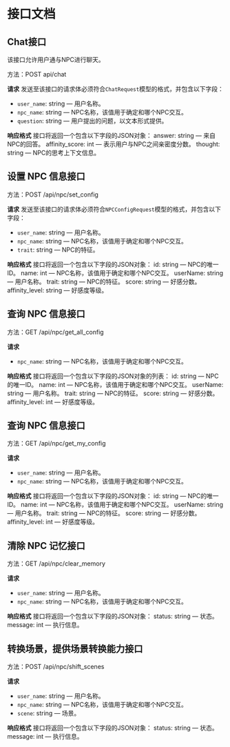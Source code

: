 # 接口文档

## Chat接口
该接口允许用户通与NPC进行聊天。

方法：POST api/chat

**请求**
发送至该接口的请求体必须符合`ChatRequest`模型的格式，并包含以下字段：
- `user_name`: string — 用户名称。
- `npc_name`: string — NPC名称，该值用于确定和哪个NPC交互。
- `question`: string — 用户提出的问题，以文本形式提供。

**响应格式**
接口将返回一个包含以下字段的JSON对象：
answer: string — 来自NPC的回答。
affinity_score: int — 表示用户与NPC之间亲密度分数。
thought: string — NPC的思考上下文信息。


## 设置 NPC 信息接口

方法：POST /api/npc/set_config

**请求**
发送至该接口的请求体必须符合`NPCConfigRequest`模型的格式，并包含以下字段：
- `user_name`: string — 用户名称。
- `npc_name`: string — NPC名称，该值用于确定和哪个NPC交互。
- `trait`: string — NPC的特征。

**响应格式**
接口将返回一个包含以下字段的JSON对象：
id: string — NPC的唯一ID。
name: int — NPC名称，该值用于确定和哪个NPC交互。
userName: string — 用户名称。
trait: string — NPC的特征。
score: string — 好感分数。
affinity_level: string — 好感度等级。

## 查询 NPC 信息接口

方法：GET /api/npc/get_all_config

**请求**
- `npc_name`: string — NPC名称，该值用于确定和哪个NPC交互。

**响应格式**
接口将返回一个包含以下字段的JSON对象的列表：
id: string — NPC的唯一ID。
name: int — NPC名称，该值用于确定和哪个NPC交互。
userName: string — 用户名称。
trait: string — NPC的特征。
score: string — 好感分数。
affinity_level: int — 好感度等级。


## 查询 NPC 信息接口

方法：GET /api/npc/get_my_config

**请求**
- `user_name`: string — 用户名称。
- `npc_name`: string — NPC名称，该值用于确定和哪个NPC交互。

**响应格式**
接口将返回一个包含以下字段的JSON对象：
id: string — NPC的唯一ID。
name: int — NPC名称，该值用于确定和哪个NPC交互。
userName: string — 用户名称。
trait: string — NPC的特征。
score: string — 好感分数。
affinity_level: int — 好感度等级。


## 清除 NPC 记忆接口

方法：GET /api/npc/clear_memory

**请求**
- `user_name`: string — 用户名称。
- `npc_name`: string — NPC名称，该值用于确定和哪个NPC交互。

**响应格式**
接口将返回一个包含以下字段的JSON对象：
status: string — 状态。
message: int — 执行信息。


## 转换场景，提供场景转换能力接口

方法：POST /api/npc/shift_scenes

**请求**
- `user_name`: string — 用户名称。
- `npc_name`: string — NPC名称，该值用于确定和哪个NPC交互。
- `scene`: string — 场景。

**响应格式**
接口将返回一个包含以下字段的JSON对象：
status: string — 状态。
message: int — 执行信息。